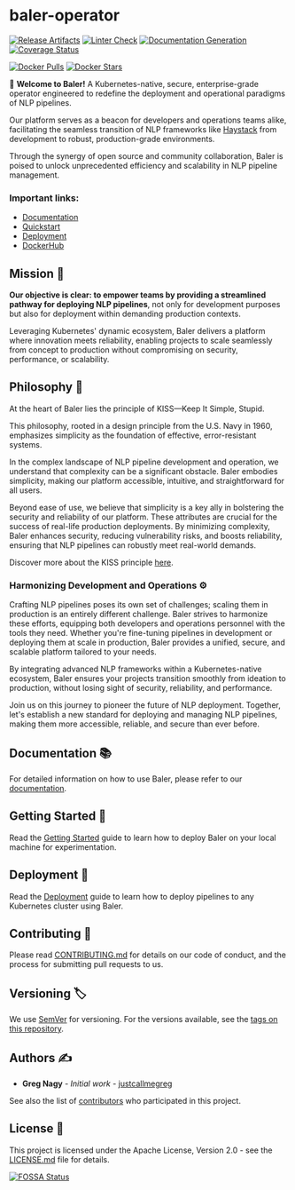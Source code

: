 # baler-operator


[![Release Artifacts](https://github.com/gatecastle/baler-operator/actions/workflows/release-pipeline.yaml/badge.svg)](https://github.com/gatecastle/baler-operator/actions/workflows/release-pipeline.yaml)
[![Linter Check](https://github.com/gatecastle/baler-operator/actions/workflows/linter-check.yaml/badge.svg)](https://github.com/gatecastle/baler-operator/actions/workflows/linter-check.yaml)
[![Documentation Generation](https://github.com/gatecastle/baler-operator/actions/workflows/make-docs.yaml/badge.svg)](https://github.com/gatecastle/baler-operator/actions/workflows/make-docs.yaml)
[![Coverage Status](https://coveralls.io/repos/github/gatecastle/baler-operator/badge.svg?t=3unRqs)](https://coveralls.io/github/gatecastle/baler-operator)


[![Docker Pulls](https://img.shields.io/docker/pulls/gatecastle/baler-operator.svg)](https://hub.docker.com/r/gatecastle/baler-operator)
[![Docker Stars](https://img.shields.io/docker/stars/gatecastle/baler-operator.svg)](https://hub.docker.com/r/gatecastle/baler-operator)


👋 **Welcome to Baler!** A Kubernetes-native, secure, enterprise-grade operator engineered to redefine the deployment and operational paradigms of NLP pipelines.

Our platform serves as a beacon for developers and operations teams alike, facilitating the seamless transition of NLP frameworks like [Haystack](https://haystack.deepset.ai/) from development to robust, production-grade environments.

Through the synergy of open source and community collaboration, Baler is poised to unlock unprecedented efficiency and scalability in NLP pipeline management.

### Important links:

- [Documentation](https://baler.gatecastle.com)
- [Quickstart](https://baler.gatecastle.com/en/latest/quickstart.html)
- [Deployment](https://baler.gatecastle.com/en/latest/deployment.html)
- [DockerHub](https://hub.docker.com/r/gatecastle/baler-operator)


## Mission 🌟

**Our objective is clear: to empower teams by providing a streamlined pathway for deploying NLP pipelines**, not only for development purposes but also for deployment within demanding production contexts. 

Leveraging Kubernetes' dynamic ecosystem, Baler delivers a platform where innovation meets reliability, enabling projects to scale seamlessly from concept to production without compromising on security, performance, or scalability.

## Philosophy 📘

At the heart of Baler lies the principle of KISS—Keep It Simple, Stupid. 

This philosophy, rooted in a design principle from the U.S. Navy in 1960, emphasizes simplicity as the foundation of effective, error-resistant systems. 

In the complex landscape of NLP pipeline development and operation, we understand that complexity can be a significant obstacle. Baler embodies simplicity, making our platform accessible, intuitive, and straightforward for all users.

Beyond ease of use, we believe that simplicity is a key ally in bolstering the security and reliability of our platform. These attributes are crucial for the success of real-life production deployments. By minimizing complexity, Baler enhances security, reducing vulnerability risks, and boosts reliability, ensuring that NLP pipelines can robustly meet real-world demands.

Discover more about the KISS principle [here](https://en.wikipedia.org/wiki/KISS_principle).

### Harmonizing Development and Operations ⚙️

Crafting NLP pipelines poses its own set of challenges; scaling them in production is an entirely different challenge. Baler strives to harmonize these efforts, equipping both developers and operations personnel with the tools they need. Whether you're fine-tuning pipelines in development or deploying them at scale in production, Baler provides a unified, secure, and scalable platform tailored to your needs.

By integrating advanced NLP frameworks within a Kubernetes-native ecosystem, Baler ensures your projects transition smoothly from ideation to production, without losing sight of security, reliability, and performance.

Join us on this journey to pioneer the future of NLP deployment. Together, let's establish a new standard for deploying and managing NLP pipelines, making them more accessible, reliable, and secure than ever before.

## Documentation 📚

For detailed information on how to use Baler, please refer to our [documentation](https://baler.gatecastle.com).

## Getting Started 🚀

Read the [Getting Started](https://baler.gatecastle.com/en/latest/quickstart.html) guide to learn how to deploy Baler on your local machine for experimentation.

## Deployment 🚢

Read the [Deployment](https://baler.gatecastle.com/en/latest/deployment.html) guide to learn how to deploy pipelines to any Kubernetes cluster using Baler.

## Contributing 👥

Please read [CONTRIBUTING.md](https://github.com/gatecastle/baler-operator/blob/main/CONTRIBUTING.md) for details on our code of conduct, and the process for submitting pull requests to us.

## Versioning 🏷️

We use [SemVer](http://semver.org/) for versioning. For the versions available, see the [tags on this repository](https://github.com/gatecastle/baler-operator/tags).

## Authors ✍️

* **Greg Nagy** - *Initial work* - [justcallmegreg](https://github.com/justcallmegreg)

See also the list of [contributors](https://github.com/gatecastle/baler-operator/graphs/contributors) who participated in this project.

## License 📄

This project is licensed under the Apache License, Version 2.0 - see the [LICENSE.md](https://github.com/gatecastle/baler-operator/blob/main/LICENSE.md) file for details.

[![FOSSA Status](https://app.fossa.com/api/projects/git%2Bgithub.com%2Fgatecastle%2Fbaler-operator.svg?type=large&issueType=license)](https://app.fossa.com/projects/git%2Bgithub.com%2Fgatecastle%2Fbaler-operator?ref=badge_large&issueType=license)
